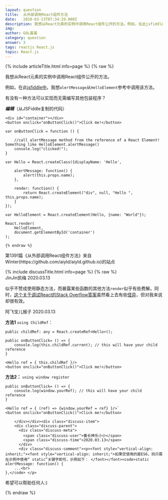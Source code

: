 ```yaml
---
layout: question
title:  从外部调用React组件方法
date:   2020-03-13T07:34:29.000Z
description: 我想从React元素的实例中调用React组件公开的方法。例如，在此jsfiddle中。我想alertMessage从HelloElement参考中调...
img: 
author: GOL蛋蛋
category: question
answer: 3
tags: reactjs React.js
topic: React.js
---
```

<div class="article-root">
  <div class="article">
    {% include articleTitle.html info=page %}
    {% raw %}
    <div class="article-content"><p><font style="vertical-align: inherit;"><font style="vertical-align: inherit;">我想从React元素的实例中调用React组件公开的方法。</font></font></p>

<p><font style="vertical-align: inherit;"><font style="vertical-align: inherit;">例如，在此</font></font><a href="https://jsfiddle.net/r6r8cp3z/" rel="noreferrer"><font style="vertical-align: inherit;"><font style="vertical-align: inherit;">jsfiddle中</font></font></a><font style="vertical-align: inherit;"><font style="vertical-align: inherit;">。</font><font style="vertical-align: inherit;">我想</font></font><code>alertMessage</code><font style="vertical-align: inherit;"><font style="vertical-align: inherit;">从</font></font><code>HelloElement</code><font style="vertical-align: inherit;"><font style="vertical-align: inherit;">参考中</font><font style="vertical-align: inherit;">调用该</font><font style="vertical-align: inherit;">方法</font><font style="vertical-align: inherit;">。</font></font></p>

<p><font style="vertical-align: inherit;"><font style="vertical-align: inherit;">有没有一种方法可以实现而无需编写其他包装程序？</font></font></p>

<p><strong><em><font style="vertical-align: inherit;"><font style="vertical-align: inherit;">编辑</font></font></em></strong><font style="vertical-align: inherit;"><font style="vertical-align: inherit;">（从JSFiddle复制的代码）</font></font></p>

<pre class="lang-html prettyprint-override"><code>&lt;div id="container"&gt;&lt;/div&gt;<font></font>
&lt;button onclick="onButtonClick()"&gt;Click me!&lt;/button&gt;<font></font>
</code></pre>

<pre class="lang-js prettyprint-override"><code>var onButtonClick = function () {<font></font>
<font></font>
    //call alertMessage method from the reference of a React Element! Something like HelloElement.alertMessage()<font></font>
    console.log("clicked!");<font></font>
}<font></font>
<font></font>
var Hello = React.createClass({displayName: 'Hello',<font></font>
<font></font>
    alertMessage: function() {<font></font>
        alert(this.props.name);                             <font></font>
    },<font></font>
<font></font>
    render: function() {<font></font>
        return React.createElement("div", null, "Hello ", this.props.name);<font></font>
    }<font></font>
});<font></font>
<font></font>
var HelloElement = React.createElement(Hello, {name: "World"});<font></font>
<font></font>
React.render(<font></font>
    HelloElement,<font></font>
    document.getElementById('container')<font></font>
);<font></font>
</code></pre></div>
    {% endraw %}
  </div>
  <p class="winter_mark">第1391篇《从外部调用React组件方法》来自Winter(https://github.com/aiyld/aiyld.github.io)的站点</p>
  <div class="discuss-wrapper">
    {% include discussTitle.html info=page %}
    {% raw %}
    <div class="discuss-list">
    <div class="discuss-item">
        <div class="discuss-parent">
          <div class="discuss-meta">
            <span class="discuss-user">JinJin凯梅</span>
            <span class="discuss-time">2020.03.13</span>
          </div>
          <div class="discuss-comment"><p><font style="vertical-align: inherit;"><font style="vertical-align: inherit;">似乎不赞成使用静态方法，而暴露某些函数的其他方法</font></font><code>render</code><font style="vertical-align: inherit;"><font style="vertical-align: inherit;">似乎</font><font style="vertical-align: inherit;">有些</font><font style="vertical-align: inherit;">费解。</font><font style="vertical-align: inherit;">同时，</font></font><a href="https://stackoverflow.com/a/39165137/210173"><font style="vertical-align: inherit;"><font style="vertical-align: inherit;">这个关于调试React的Stack Overflow答案</font></font></a><font style="vertical-align: inherit;"><font style="vertical-align: inherit;">虽然看上去有些</font><a href="https://stackoverflow.com/a/39165137/210173"><font style="vertical-align: inherit;">怪异</font></a><font style="vertical-align: inherit;">，但对我来说却很有效。</font></font></p></div>
        </div></div><div class="discuss-item">
        <div class="discuss-parent">
          <div class="discuss-meta">
            <span class="discuss-user">阿飞宝儿猴子</span>
            <span class="discuss-time">2020.03.13</span>
          </div>
          <div class="discuss-comment"><p><strong><font style="vertical-align: inherit;"><font style="vertical-align: inherit;">方法1</font></font></strong> <code>using ChildRef</code><font style="vertical-align: inherit;"><font style="vertical-align: inherit;">：</font></font></p>

<pre><code>public childRef: any = React.createRef&lt;Hello&gt;();<font></font>
<font></font>
public onButtonClick= () =&gt; {<font></font>
    console.log(this.childRef.current); // this will have your child reference<font></font>
}<font></font>
<font></font>
&lt;Hello ref = { this.childRef }/&gt;<font></font>
&lt;button onclick="onButtonClick()"&gt;Click me!&lt;/button&gt;<font></font>
</code></pre>

<p><strong><font style="vertical-align: inherit;"><font style="vertical-align: inherit;">方法2：</font></font></strong> <code>using window register</code></p>

<pre><code>public onButtonClick= () =&gt; {<font></font>
    console.log(window.yourRef); // this will have your child reference<font></font>
}<font></font>
<font></font>
&lt;Hello ref = { (ref) =&gt; {window.yourRef = ref} }/&gt;`<font></font>
&lt;button onclick="onButtonClick()"&gt;Click me!&lt;/button&gt;<font></font>
</code></pre></div>
        </div></div><div class="discuss-item">
        <div class="discuss-parent">
          <div class="discuss-meta">
            <span class="discuss-user">番长神乐小小</span>
            <span class="discuss-time">2020.03.13</span>
          </div>
          <div class="discuss-comment"><p><font style="vertical-align: inherit;"><font style="vertical-align: inherit;">如果您使用的是ES6，则只需在示例中使用“ static”关键字即可，示例如下： </font></font><code>static alertMessage: function() {
        ...<br>
    },</code> </p>

<p><font style="vertical-align: inherit;"><font style="vertical-align: inherit;">希望可以帮助任何人:)</font></font></p></div>
        </div></div>
    </div>
    {% endraw %}
  </div>
<div>

